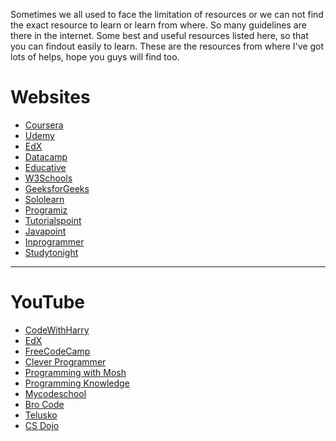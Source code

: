 Sometimes we all used to face the limitation of resources or we can not find the exact resource to learn or learn from where. So many guidelines are there in the internet. Some best and useful resources listed here, so that you can findout easily to learn. These are the resources from where I've got lots of helps, hope you guys will find too.

# Websites
- <a href="https://www.coursera.org">Coursera</a>
- <a href="https://www.udemy.com">Udemy</a>
- <a href="https://www.edx.org">EdX</a>
- <a href="https://www.datacamp.com">Datacamp</a>
- <a href="https://www.educative.io">Educative</a>
- <a href="https://www.w3schools.com">W3Schools</a>
- <a href="https://www.geeksforgeeks.org">GeeksforGeeks</a>
- <a href="https://www.sololern.com">Sololearn</a>
- <a href="https://www.programiz.com">Programiz</a>
- <a href="https://www.tutorialspoint.com">Tutorialspoint</a>
- <a href="https://www.javapoint.com">Javapoint</a>
- <a href="https://www.inprogrammer.com">Inprogrammer</a>
- <a href="https://www.studytonight.com">Studytonight</a>
---

# YouTube
- <a href='https://www.youtube.com/CodeWithHarry'>CodeWithHarry</a>
- <a href='https://www.youtube.com/edx'>EdX</a>
- <a href='https://www.youtube.com/@freecodecamp'>FreeCodeCamp</a>
- <a href='https://www.youtube.com/@CleverProgrammer'>Clever Programmer</a>
- <a href='https://www.youtube.com/@programmingwithmosh'>Programming with Mosh</a>
- <a href='https://www.youtube.com/@ProgrammingKnowledge'>Programming Knowledge</a>
- <a href='https://www.youtube.com/@mycodeschool'>Mycodeschool</a>
- <a href='https://www.youtube.com/@BroCodez'>Bro Code</a>
- <a href='https://www.youtube.com/@Telusko'>Telusko</a>
- <a href='https://www.youtube.com/@CSDojo'>CS Dojo</a>
